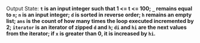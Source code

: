 Output State: **`t` is an input integer such that 1 <= t <= 100; `_` remains equal to `n`; `n` is an input integer; `d` is sorted in reverse order; `h` remains an empty list; `ans` is the count of how many times the loop executed incremented by 2; `iterator` is an iterator of zipped `d` and `h`; `di` and `hi` are the next values from the iterator; if `x` is greater than 0, it is increased by `hi`.**